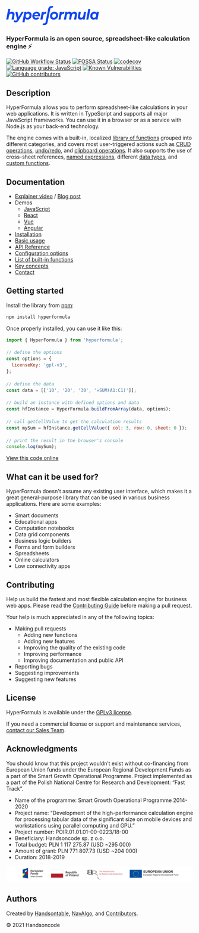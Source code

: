<a href="https://handsontable.github.io/hyperformula/">
<img src="./github-hf-logo-blue.svg" width="250" height="51" alt="HyperFormula"/>
</a>

### HyperFormula is an open source, spreadsheet-like calculation engine ⚡

[![GitHub Workflow Status](https://img.shields.io/github/workflow/status/handsontable/hyperformula/Test)](https://github.com/handsontable/hyperformula/actions?query=workflow%3ATest+branch%3Amaster)
[![FOSSA Status](https://app.fossa.io/api/projects/git%2Bgithub.com%2Fhandsontable%2Fhyperformula.svg?type=shield)](https://app.fossa.io/projects/git%2Bgithub.com%2Fhandsontable%2Fhyperformula?ref=badge_shield)
[![codecov](https://codecov.io/gh/handsontable/hyperformula/branch/master/graph/badge.svg?token=5k9ZQv8azO)](https://codecov.io/gh/handsontable/hyperformula)
[![Language grade: JavaScript](https://img.shields.io/lgtm/grade/javascript/g/handsontable/hyperformula.svg?logo=lgtm&logoWidth=18)](https://lgtm.com/projects/g/handsontable/hyperformula/context:javascript)
[![Known Vulnerabilities](https://snyk.io/test/github/handsontable/hyperformula/badge.svg?targetFile=package.json)](https://snyk.io/test/github/handsontable/hyperformula?targetFile=package.json)
[![GitHub contributors](https://img.shields.io/github/contributors/handsontable/hyperformula)](https://github.com/handsontable/hyperformula/graphs/contributors)


## Description

HyperFormula allows you to perform spreadsheet-like calculations in your
web applications. It is written in TypeScript and supports all major
JavaScript frameworks. You can use it in a browser or as a service with
Node.js as your back-end technology.

The engine comes with a built-in, localized
[library of functions](https://handsontable.github.io/hyperformula/guide/built-in-functions.html)
grouped into different categories, and covers most user-triggered actions
such as [CRUD operations](https://handsontable.github.io/hyperformula/guide/basic-operations.html),
[undo/redo](https://handsontable.github.io/hyperformula/guide/undo-redo.html),
and [clipboard operations](https://handsontable.github.io/hyperformula/guide/clipboard-operations.html).
It also supports the use of cross-sheet references,
[named expressions](https://handsontable.github.io/hyperformula/guide/named-expressions.html),
different [data types](https://handsontable.github.io/hyperformula/guide/types-of-values.html),
and [custom functions](https://handsontable.github.io/hyperformula/guide/custom-functions.html).

## Documentation

- [Explainer video](https://www.youtube.com/watch?v=JJXUmACTDdk) /
[Blog post](https://handsontable.com/blog/articles/2020/6/introducing-hyperformula-fast-javascript-calculation-engine)
- Demos
  - [JavaScript](https://handsontable.github.io/hyperformula/guide/demo.html)
  - [React](https://handsontable.github.io/hyperformula/guide/integration-with-react.html)
  - [Vue](https://handsontable.github.io/hyperformula/guide/integration-with-vue.html)
  - [Angular](https://handsontable.github.io/hyperformula/guide/integration-with-angular.html)
- [Installation](https://handsontable.github.io/hyperformula/guide/client-side-installation.html)
- [Basic usage](https://handsontable.github.io/hyperformula/guide/basic-usage.html)
- [API Reference](https://handsontable.github.io/hyperformula/api/)
- [Configuration options](https://handsontable.github.io/hyperformula/guide/configuration-options.html)
- [List of built-in functions](https://handsontable.github.io/hyperformula/guide/built-in-functions.html)
- [Key concepts](https://handsontable.github.io/hyperformula/guide/key-concepts.html)
- [Contact](https://handsontable.github.io/hyperformula/guide/contact.html)

## Getting started

Install the library from [npm](https://www.npmjs.com/package/hyperformula):

```js
npm install hyperformula
```

Once properly installed, you can use it like this:

```js
import { HyperFormula } from 'hyperformula';

// define the options
const options = {
  licenseKey: 'gpl-v3',
};

// define the data
const data = [['10', '20', '30', '=SUM(A1:C1)']];

// build an instance with defined options and data 
const hfInstance = HyperFormula.buildFromArray(data, options);

// call getCellValue to get the calculation results
const mySum = hfInstance.getCellValue({ col: 3, row: 0, sheet: 0 });

// print the result in the browser's console
console.log(mySum);
```

[View this code online](https://codesandbox.io/s/github/handsontable/hyperformula-demos/tree/develop/basic-usage)

## What can it be used for?

HyperFormula doesn't assume any existing user interface, which makes it
a great general-purpose library that can be used in various business
applications. Here are some examples:

- Smart documents
- Educational apps
- Computation notebooks
- Data grid components
- Business logic builders
- Forms and form builders
- Spreadsheets
- Online calculators
- Low connectivity apps

## Contributing

Help us build the fastest and most flexible calculation engine for
business web apps. Please read the [Contributing Guide](https://handsontable.github.io/hyperformula/guide/contributing.html) before
making a pull request.

Your help is much appreciated in any of the following topics:

- Making pull requests
  - Adding new functions
  - Adding new features
  - Improving the quality of the existing code
  - Improving performance
  - Improving documentation and public API
- Reporting bugs
- Suggesting improvements
- Suggesting new features

## License

HyperFormula is available under the [GPLv3 license](https://github.com/handsontable/hyperformula/blob/master/gpl-3.0.txt).

If you need a commercial license or support and maintenance services, [contact our Sales Team](https://handsontable.com/get-a-quote).

## Acknowledgments 

You should know that this project wouldn’t exist without co-financing from European Union funds under the European Regional Development Funds as a part of the Smart Growth Operational Programme. Project implemented as a part of the Polish National Centre for Research and Development: “Fast Track”.

- Name of the programme: Smart Growth Operational Programme 2014-2020
- Project name: “Development of the high-performance calculation engine for processing tabular data of the significant size on mobile devices and workstations using parallel computing and GPU.”
- Project number: POIR.01.01.01-00-0223/18-00
- Beneficiary: Handsoncode sp. z o.o.
- Total budget: PLN 1 117 275.87 (USD ~295 000)
- Amount of grant: PLN 771 807.73 (USD ~204 000)
- Duration: 2018-2019

![eu-funds](docs/.vuepress/public/eu-logos.png)

## Authors

Created by [Handsontable](https://handsontable.com), [NavAlgo](https://www.navalgo.com/en/),
and [Contributors](https://github.com/handsontable/hyperformula/graphs/contributors).

© 2021 Handsoncode

